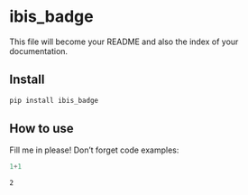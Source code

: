 # ibis_badge

<!-- WARNING: THIS FILE WAS AUTOGENERATED! DO NOT EDIT! -->

This file will become your README and also the index of your
documentation.

## Install

``` sh
pip install ibis_badge
```

## How to use

Fill me in please! Don’t forget code examples:

``` python
1+1
```

    2
